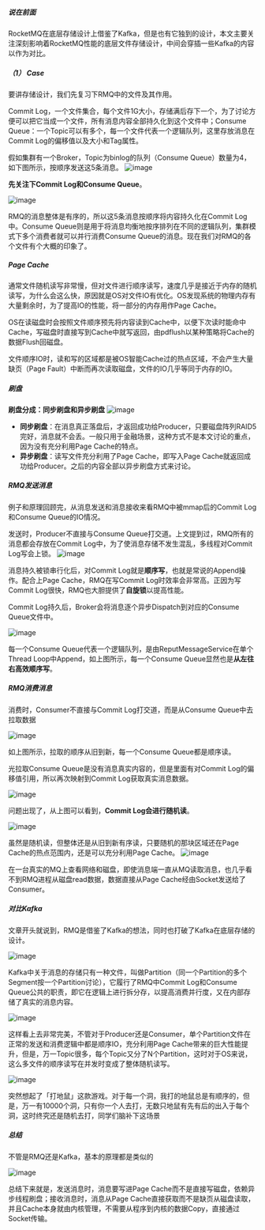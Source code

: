 ##### 说在前面
RocketMQ在底层存储设计上借鉴了Kafka，但是也有它独到的设计，本文主要关注深刻影响着RocketMQ性能的底层文件存储设计，中间会穿插一些Kafka的内容以作为对比。

##### （1） Case
要讲存储设计，我们先复习下RMQ中的文件及其作用。

Commit Log，一个文件集合，每个文件1G大小，存储满后存下一个，为了讨论方便可以把它当成一个文件，所有消息内容全部持久化到这个文件中；Consume Queue：一个Topic可以有多个，每一个文件代表一个逻辑队列，这里存放消息在Commit Log的偏移值以及大小和Tag属性。

假如集群有一个Broker，Topic为binlog的队列（Consume Queue）数量为4，如下图所示，按顺序发送这5条消息。
![image](https://upload-images.jianshu.io/upload_images/716353-f6231c8edded139a?imageMogr2/auto-orient/strip|imageView2/2/format/webp)

**先关注下Commit Log和Consume Queue**。

![image](https://upload-images.jianshu.io/upload_images/716353-f6e71ac2bff40019?imageMogr2/auto-orient/strip|imageView2/2/format/webp)

RMQ的消息整体是有序的，所以这5条消息按顺序将内容持久化在Commit Log中。Consume Queue则是用于将消息均衡地按序排列在不同的逻辑队列，集群模式下多个消费者就可以并行消费Consume Queue的消息。现在我们对RMQ的各个文件有个大概的印象了。

##### Page Cache
通常文件随机读写非常慢，但对文件进行顺序读写，速度几乎是接近于内存的随机读写，为什么会这么快，原因就是OS对文件IO有优化。OS发现系统的物理内存有大量剩余时，为了提高IO的性能，将一部分的内存用作Page Cache。

OS在读磁盘时会按照文件顺序预先将内容读到Cache中，以便下次读时能命中Cache，写磁盘时直接写到Cache中就写返回，由pdflush以某种策略将Cache的数据Flush回磁盘。

文件顺序IO时，读和写的区域都是被OS智能Cache过的热点区域，不会产生大量缺页（Page Fault）中断而再次读取磁盘，文件的IO几乎等同于内存的IO。
#####  刷盘
**刷盘分成：同步刷盘和异步刷盘**
![image](https://mmbiz.qpic.cn/mmbiz_png/fYn1DficteCHzvPZRogQ2bSZxiaXPG1Zictwn3nVBdYO7VsicXxUxibXYFynhJqj2yR5V3MaCFFumU0hlgoGw5q7rTg/640?wx_fmt=png&tp=webp&wxfrom=5&wx_lazy=1&wx_co=1)

- **同步刷盘**：在消息真正落盘后，才返回成功给Producer，只要磁盘阵列RAID5完好，消息就不会丢。一般只用于金融场景，这种方式不是本文讨论的重点，因为没有充分利用Page Cache的特点。
- **异步刷盘**：读写文件充分利用了Page Cache，即写入Page Cache就返回成功给Producer。之后的内容全部以异步刷盘方式来讨论。
##### RMQ发送消息
例子和原理回顾完，从消息发送和消息接收来看RMQ中被mmap后的Commit Log和Consume Queue的IO情况。

发送时，Producer不直接与Consume Queue打交道。上文提到过，RMQ所有的消息都会存放在Commit Log中，为了使消息存储不发生混乱，多线程对Commit Log写会上锁。
![image](https://mmbiz.qpic.cn/mmbiz_png/fYn1DficteCHCsKIFkib3KdD5lKq4uZvliaDAAxF2KvHEWuLdU2AFGyv5VcicCs0rrFgfyuibpzgx2OUYybibiaBbGA2Q/640?wx_fmt=png&tp=webp&wxfrom=5&wx_lazy=1&wx_co=1)

消息持久被锁串行化后，对Commit Log就是**顺序写**，也就是常说的Append操作。配合上Page Cache，RMQ在写Commit Log时效率会非常高。正因为写Commit Log很快，RMQ也大胆提供了**自旋锁**以提高性能。

Commit Log持久后，Broker会将消息逐个异步Dispatch到对应的Consume Queue文件中。

![image](https://mmbiz.qpic.cn/mmbiz_png/fYn1DficteCHCsKIFkib3KdD5lKq4uZvliaPjbxXiaWIBKqyDzzH86PZIE2bAdcqzKUgHKO84kZPGZmft6MTnFO6MQ/640?wx_fmt=png&tp=webp&wxfrom=5&wx_lazy=1&wx_co=1)

每一个Consume Queue代表一个逻辑队列，是由ReputMessageService在单个Thread Loop中Append，如上图所示，每一个Consume Queue显然也是**从左往右高效顺序写**。

#####  RMQ消费消息
消费时，Consumer不直接与Commit Log打交道，而是从Consume Queue中去拉取数据

![image](https://mmbiz.qpic.cn/mmbiz_png/fYn1DficteCHCsKIFkib3KdD5lKq4uZvliaZnicuoMibanMvFHvChcOkq0jkia9qiaPibzH8bUPQuICLWkt6AlJriakYsJg/640?wx_fmt=png&tp=webp&wxfrom=5&wx_lazy=1&wx_co=1)

如上图所示，拉取的顺序从旧到新，每一个Consume Queue都是顺序读。

光拉取Consume Queue是没有消息真实内容的，但是里面有对Commit Log的偏移值引用，所以再次映射到Commit Log获取真实消息数据。

![image](https://mmbiz.qpic.cn/mmbiz_png/fYn1DficteCHCsKIFkib3KdD5lKq4uZvliaakxJbl4AOuhbqNW60dho8k8fdcmqs7FgYqSicGAHhBPTHBaXWamWWEg/640?wx_fmt=png&tp=webp&wxfrom=5&wx_lazy=1&wx_co=1)

问题出现了，从上图可以看到，**Commit Log会进行随机读**。

![image](https://mmbiz.qpic.cn/mmbiz_png/fYn1DficteCHCsKIFkib3KdD5lKq4uZvliafv9JI9Pss2VTbGDiaGiadgpoBcoNLSKCRXrDvbgUvWDlF51mFgMHibPgA/640?wx_fmt=png&tp=webp&wxfrom=5&wx_lazy=1&wx_co=1)

虽然是随机读，但整体还是从旧到新有序读，只要随机的那块区域还在Page Cache的热点范围内，还是可以充分利用Page Cache。
![image](https://mmbiz.qpic.cn/mmbiz_png/fYn1DficteCHzvPZRogQ2bSZxiaXPG1ZictBBULUL6xzrexJbGkk1CuWRiaU7b8IJ6cLjibfKVdbvT5ia584JlXbNaKQ/640?wx_fmt=png&tp=webp&wxfrom=5&wx_lazy=1&wx_co=1)

在一台真实的MQ上查看网络和磁盘，即使消息端一直从MQ读取消息，也几乎看不到RMQ进程从磁盘read数据，数据直接从Page Cache经由Socket发送给了Consumer。

##### 对比Kafka
文章开头就说到，RMQ是借鉴了Kafka的想法，同时也打破了Kafka在底层存储的设计。

![image](https://mmbiz.qpic.cn/mmbiz_png/fYn1DficteCHzvPZRogQ2bSZxiaXPG1Zict0bfIqR3IC3UbL30ekomnnK2cl6Z9FVD3hvLAUOgjbVicx3t08hkrhKA/640?wx_fmt=png&tp=webp&wxfrom=5&wx_lazy=1&wx_co=1)

Kafka中关于消息的存储只有一种文件，叫做Partition（同一个Partition的多个Segment按一个Partition讨论），它履行了RMQ中Commit Log和Consume Queue公共的职责，即它在逻辑上进行拆分存，以提高消费并行度，又在内部存储了真实的消息内容。

![image](https://mmbiz.qpic.cn/mmbiz_png/fYn1DficteCHE9wgtoXouZlZlHkNbxyWOuc2BRp4oJyjYFwu85UF6XqkTG4TefFcbbtf9rLhCRF6l1fGEmMca8A/640?wx_fmt=png&tp=webp&wxfrom=5&wx_lazy=1&wx_co=1)

这样看上去非常完美，不管对于Producer还是Consumer，单个Partition文件在正常的发送和消费逻辑中都是顺序IO，充分利用Page Cache带来的巨大性能提升，但是，万一Topic很多，每个Topic又分了N个Partition，这时对于OS来说，这么多文件的顺序读写在并发时变成了整体随机读写。

![image](https://mmbiz.qpic.cn/mmbiz_png/fYn1DficteCHE9wgtoXouZlZlHkNbxyWO4X2IwQy02LfAibaINWWm5IaOnEPYpmldpHaNt5oK9BoibfzkicRYPIegw/640?wx_fmt=png&tp=webp&wxfrom=5&wx_lazy=1&wx_co=1)

突然想起了「打地鼠」这款游戏。对于每一个洞，我打的地鼠总是有顺序的，但是，万一有10000个洞，只有你一个人去打，无数只地鼠有先有后的出入于每个洞，这时终究还是随机去打，同学们脑补下这场景

#####  总结
不管是RMQ还是Kafka，基本的原理都是类似的

![image](https://mmbiz.qpic.cn/mmbiz_png/fYn1DficteCHzvPZRogQ2bSZxiaXPG1Zictsx4cJRQqWtNawOtTFEFSlGB3sQUIN79hwcNcrMkcPIUVH3sR8AMkMQ/640?wx_fmt=png&tp=webp&wxfrom=5&wx_lazy=1&wx_co=1)

总结下来就是，发送消息时，消息要写进Page Cache而不是直接写磁盘，依赖异步线程刷盘；接收消息时，消息从Page Cache直接获取而不是缺页从磁盘读取，并且Cache本身就由内核管理，不需要从程序到内核的数据Copy，直接通过Socket传输。
